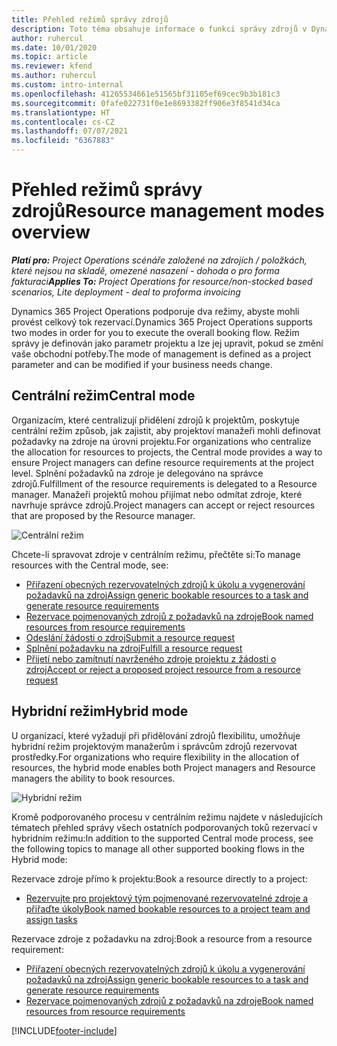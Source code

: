 ```yaml
---
title: Přehled režimů správy zdrojů
description: Toto téma obsahuje informace o funkci správy zdrojů v Dynamics 365 Project Operations.
author: ruhercul
ms.date: 10/01/2020
ms.topic: article
ms.reviewer: kfend
ms.author: ruhercul
ms.custom: intro-internal
ms.openlocfilehash: 41265534661e51565bf31105ef69cec9b3b181c3
ms.sourcegitcommit: 0fafe022731f0e1e8693382ff906e3f8541d34ca
ms.translationtype: HT
ms.contentlocale: cs-CZ
ms.lasthandoff: 07/07/2021
ms.locfileid: "6367883"
---
```

# <a name="resource-management-modes-overview"></a><span data-ttu-id="956fa-103">Přehled režimů správy zdrojů</span><span class="sxs-lookup"><span data-stu-id="956fa-103">Resource management modes overview</span></span>

<span data-ttu-id="956fa-104">_**Platí pro:** Project Operations scénáře založené na zdrojích / položkách, které nejsou na skladě, omezené nasazení - dohoda o pro forma fakturaci_</span><span class="sxs-lookup"><span data-stu-id="956fa-104">_**Applies To:** Project Operations for resource/non-stocked based scenarios, Lite deployment - deal to proforma invoicing_</span></span>


<span data-ttu-id="956fa-105">Dynamics 365 Project Operations podporuje dva režimy, abyste mohli provést celkový tok rezervací.</span><span class="sxs-lookup"><span data-stu-id="956fa-105">Dynamics 365 Project Operations supports two modes in order for you to execute the overall booking flow.</span></span> <span data-ttu-id="956fa-106">Režim správy je definován jako parametr projektu a lze jej upravit, pokud se změní vaše obchodní potřeby.</span><span class="sxs-lookup"><span data-stu-id="956fa-106">The mode of management is defined as a project parameter and can be modified if your business needs change.</span></span>    

## <a name="central-mode"></a><span data-ttu-id="956fa-107">Centrální režim</span><span class="sxs-lookup"><span data-stu-id="956fa-107">Central mode</span></span>
<span data-ttu-id="956fa-108">Organizacím, které centralizují přidělení zdrojů k projektům, poskytuje centrální režim způsob, jak zajistit, aby projektoví manažeři mohli definovat požadavky na zdroje na úrovni projektu.</span><span class="sxs-lookup"><span data-stu-id="956fa-108">For organizations who centralize the allocation for resources to projects, the Central mode provides a way to ensure Project managers can define resource requirements at the project level.</span></span> <span data-ttu-id="956fa-109">Splnění požadavků na zdroje je delegováno na správce zdrojů.</span><span class="sxs-lookup"><span data-stu-id="956fa-109">Fulfillment of the resource requirements is delegated to a Resource manager.</span></span> <span data-ttu-id="956fa-110">Manažeři projektů mohou přijímat nebo odmítat zdroje, které navrhuje správce zdrojů.</span><span class="sxs-lookup"><span data-stu-id="956fa-110">Project managers can accept or reject resources that are proposed by the Resource manager.</span></span>

![Centrální režim](./media/resource-management-central.png)

<span data-ttu-id="956fa-112">Chcete-li spravovat zdroje v centrálním režimu, přečtěte si:</span><span class="sxs-lookup"><span data-stu-id="956fa-112">To manage resources with the Central mode, see:</span></span>

- [<span data-ttu-id="956fa-113">Přiřazení obecných rezervovatelných zdrojů k úkolu a vygenerování požadavků na zdroj</span><span class="sxs-lookup"><span data-stu-id="956fa-113">Assign generic bookable resources to a task and generate resource requirements</span></span>](/dynamics365/project-service/assign-generic-bookable-resource)
- [<span data-ttu-id="956fa-114">Rezervace pojmenovaných zdrojů z požadavků na zdroje</span><span class="sxs-lookup"><span data-stu-id="956fa-114">Book named resources from resource requirements</span></span>](/dynamics365/project-service/book-named-resource)
- [<span data-ttu-id="956fa-115">Odeslání žádosti o zdroj</span><span class="sxs-lookup"><span data-stu-id="956fa-115">Submit a resource request</span></span>](/dynamics365/project-service/submit-resource-request)
- [<span data-ttu-id="956fa-116">Splnění požadavku na zdroj</span><span class="sxs-lookup"><span data-stu-id="956fa-116">Fulfill a resource request</span></span>](/dynamics365/project-service/resource-management-fulfill-requests)
- [<span data-ttu-id="956fa-117">Přijetí nebo zamítnutí navrženého zdroje projektu z žádosti o zdroj</span><span class="sxs-lookup"><span data-stu-id="956fa-117">Accept or reject a proposed project resource from a resource request</span></span>](/dynamics365/project-service/accept-reject-proposed-resource)

## <a name="hybrid-mode"></a><span data-ttu-id="956fa-118">Hybridní režim</span><span class="sxs-lookup"><span data-stu-id="956fa-118">Hybrid mode</span></span>
<span data-ttu-id="956fa-119">U organizací, které vyžadují při přidělování zdrojů flexibilitu, umožňuje hybridní režim projektovým manažerům i správcům zdrojů rezervovat prostředky.</span><span class="sxs-lookup"><span data-stu-id="956fa-119">For organizations who require flexibility in the allocation of resources, the hybrid mode enables both Project managers and Resource managers the ability to book resources.</span></span>

![Hybridní režim](./media/resource-management-hybrid.png)

<span data-ttu-id="956fa-121">Kromě podporovaného procesu v centrálním režimu najdete v následujících tématech přehled správy všech ostatních podporovaných toků rezervací v hybridním režimu:</span><span class="sxs-lookup"><span data-stu-id="956fa-121">In addition to the supported Central mode process, see the following topics to manage all other supported booking flows in the Hybrid mode:</span></span>

<span data-ttu-id="956fa-122">Rezervace zdroje přímo k projektu:</span><span class="sxs-lookup"><span data-stu-id="956fa-122">Book a resource directly to a project:</span></span>
- [<span data-ttu-id="956fa-123">Rezervujte pro projektový tým pojmenované rezervovatelné zdroje a přiřaďte úkoly</span><span class="sxs-lookup"><span data-stu-id="956fa-123">Book named bookable resources to a project team and assign tasks</span></span>](/dynamics365/project-service/assign-named-bookable-resource)

<span data-ttu-id="956fa-124">Rezervace zdroje z požadavku na zdroj:</span><span class="sxs-lookup"><span data-stu-id="956fa-124">Book a resource from a resource requirement:</span></span>
- [<span data-ttu-id="956fa-125">Přiřazení obecných rezervovatelných zdrojů k úkolu a vygenerování požadavků na zdroj</span><span class="sxs-lookup"><span data-stu-id="956fa-125">Assign generic bookable resources to a task and generate resource requirements</span></span>](/dynamics365/project-service/assign-generic-bookable-resource)
- [<span data-ttu-id="956fa-126">Rezervace pojmenovaných zdrojů z požadavků na zdroje</span><span class="sxs-lookup"><span data-stu-id="956fa-126">Book named resources from resource requirements</span></span>](/dynamics365/project-service/book-named-resource)


[!INCLUDE[footer-include](../includes/footer-banner.md)]